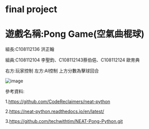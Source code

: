 # final project 
# 遊戲名稱:Pong Game(空氣曲棍球)

 組長:C108112136 洪正翰
 
 組員:C108112104 李聖鈞、C108112143蔡伯俋、C108112124 歐育典
 
右方:玩家控制 左方:AI控制 上方分數為擊球回合

![image](https://user-images.githubusercontent.com/114141277/211718120-a17dec83-b11b-4803-8c49-5c762da6a8e5.png)

參考資料:

1.https://github.com/CodeReclaimers/neat-python

2.https://neat-python.readthedocs.io/en/latest/

3.https://github.com/techwithtim/NEAT-Pong-Python.git
